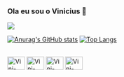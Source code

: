 ### Ola eu sou o Vinicius 👋
<div> 
  <a href="https://www.linkedin.com/in/vinicius66/" target="_blank"><img src="https://img.shields.io/badge/-LinkedIn-%230077B5?style=for-the-badge&logo=linkedin&logoColor=white" target="_blank"></a> 
  
</div>

[![Anurag's GitHub stats](https://github-readme-stats.vercel.app/api?username=Vinicius-Riani&show_icons=true)](https://github.com/anuraghazra/github-readme-stats)
[![Top Langs](https://github-readme-stats.vercel.app/api/top-langs/?username=Vinicius-Riani&show_icons=true)](https://github.com/anuraghazra/github-readme-stats)


<div style="display: inline_block"><br>
  <img align="center" alt="Vini-Linux" height="30" width="40" src="https://cdn.jsdelivr.net/gh/devicons/devicon/icons/linux/linux-original.svg">
  <a href="https://www.vagrantup.com" target="_blank"><img align="center" alt="Vini-vagrant" height="30" width="40" src="https://cdn.jsdelivr.net/gh/devicons/devicon/icons/vagrant/vagrant-original.svg" target="_blank"></a> 
  <img align="center" alt="Vini-ansible" height="30" width="40" src="https://cdn.jsdelivr.net/gh/devicons/devicon/icons/ansible/ansible-original.svg">
  <img align="center" alt="Vini-docker" height="30" width="40" src="https://cdn.jsdelivr.net/gh/devicons/devicon/icons/docker/docker-original.svg">
        
         
</div>
